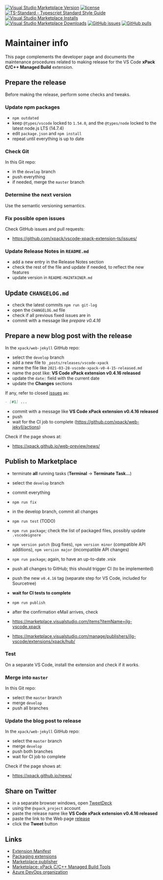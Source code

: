 [![Visual Studio Marketplace Version](https://img.shields.io/visual-studio-marketplace/v/ilg-vscode.xpack)](https://marketplace.visualstudio.com/items?itemName=ilg-vscode.xpack)
[![license](https://img.shields.io/github/license/xpack/vscode-xpack-extension-ts.svg)](https://github.com/xpack/vscode-xpack-extension-ts/blob/xpack/LICENSE)
[![TS-Standard - Typescript Standard Style Guide](https://badgen.net/badge/code%20style/ts-standard/blue?icon=typescript)](https://github.com/standard/ts-standard)
[![Visual Studio Marketplace Installs](https://img.shields.io/visual-studio-marketplace/i/ilg-vscode.xpack)](https://marketplace.visualstudio.com/items?itemName=ilg-vscode.xpack)
[![Visual Studio Marketplace Downloads](https://img.shields.io/visual-studio-marketplace/d/ilg-vscode.xpack)](https://marketplace.visualstudio.com/items?itemName=ilg-vscode.xpack)
[![GitHub issues](https://img.shields.io/github/issues/xpack/vscode-xpack-extension-ts.svg)](https://github.com/xpack/vscode-xpack-extension-ts/issues/)
[![GitHub pulls](https://img.shields.io/github/issues-pr/xpack/vscode-xpack-extension-ts.svg)](https://github.com/xpack/vscode-xpack-extension-ts/pulls)

# Maintainer info

This page complements the developer page and documents the
maintenance procedures related to making release for the
VS Code **xPack C/C++ Managed Build** extension.

## Prepare the release

Before making the release, perform some checks and tweaks.

### Update npm packages

- `npm outdated`
- keep `@types/vscode` locked to `1.54.0`, and the
  `@types/node` locked to the latest node.js LTS (14.7.4)
- edit `package.json`  and `npm install`
- repeat until everything is up to date

### Check Git

In this Git repo:

- in the `develop` branch
- push everything
- if needed, merge the `master` branch

### Determine the next version

Use the semantic versioning semantics.

### Fix possible open issues

Check GitHub issues and pull requests:

- <https://github.com/xpack/vscode-xpack-extension-ts/issues/>

### Update Release Notes in `README.md`

- add a new entry in the Release Notes section
- check the rest of the file and update if needed, to reflect the new features
- update version in `README-MAINTAINER.md`

## Update `CHANGELOG.md`

- check the latest commits `npm run git-log`
- open the `CHANGELOG.md` file
- check if all previous fixed issues are in
- commit with a message like _prepare v0.4.16_

## Prepare a new blog post with the release

In the `xpack/web-jekyll` GitHub repo:

- select the `develop` branch
- add a new file to `_posts/releases/vscode-xpack`
- name the file like `2021-03-28-vscode-xpack-v0-4-15-released.md`
- name the post like: **VS Code xPack extension v0.4.16 released**
- update the `date:` field with the current date
- update the **Changes** sections

If any, refer to closed
[issues](https://github.com/xpack/vscode-xpack-extension-ts.git/issues/)
as:

```markdown
- [#1] ...
```

- commit with a message like **VS Code xPack extension v0.4.16 released**
- push
- wait for the CI job to complete (<https://github.com/xpack/web-jekyll/actions>)

Check if the page shows at:

- <https://xpack.github.io/web-preview/news/>

## Publish to Marketplace

- terminate **all** running tasks (**Terminal** → **Terminate Task...**)
- select the `develop` branch
- commit everything
- `npm run fix`
- in the develop branch, commit all changes
- `npm run test` (TODO)
- `npm run package`; check the list of packaged files, possibly
  update `.vscodeignore`
- `npm version patch` (bug fixes), `npm version minor` (compatible API
  additions), `npm version major` (incompatible API changes)
- `npm run package`; again, to have an up-to-date .vsix
- push all changes to GitHub; this should trigger CI (to be implemented)
- push the new `v0.4.16` tag (separate step for VS Code, included for Sourcetree)
- **wait for CI tests to complete**
- `npm run publish`
- after the confirmation eMail arrives, check

- <https://marketplace.visualstudio.com/items?itemName=ilg-vscode.xpack>
- <https://marketplace.visualstudio.com/manage/publishers/ilg-vscode/extensions/xpack/hub/>

### Test

On a separate VS Code, install the extension and check if it works.

### Merge into `master`

In this Git repo:

- select the `master` branch
- merge `develop`
- push all branches

### Update the blog post to release

In the `xpack/web-jekyll` GitHub repo:

- select the `master` branch
- merge `develop`
- push both branches
- wait for CI job to complete

Check if the page shows at:

- <https://xpack.github.io/news/>

## Share on Twitter

- in a separate browser windows, open [TweetDeck](https://tweetdeck.twitter.com/)
- using the `@xpack_project` account
- paste the release name like **VS Code xPack extension v0.4.16 released**
- paste the link to the Web page
  [release](https://xpack.github.io/vscode-xpack/releases/)
- click the **Tweet** button

## Links

- [Extension Manifest](https://code.visualstudio.com/api/references/extension-manifest/)
- [Packaging extensions](https://code.visualstudio.com/api/working-with-extensions/publishing-extension#packaging-extensions)
- [Marketplace publisher](https://marketplace.visualstudio.com/manage/publishers/ilg-vscode/)
- [Marketplace: xPack C/C++ Managed Build Tools](https://marketplace.visualstudio.com/manage/publishers/ilg-vscode/extensions/xpack/hub?_a=acquisition)
- [Azure DevOps organization](https://dev.azure.com/xpack-org/)
